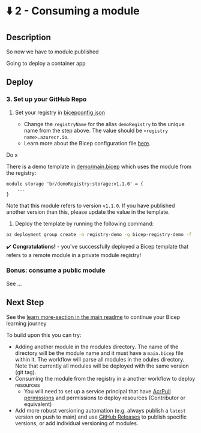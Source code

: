 # :arrow_down: 2 - Consuming a module

## Description

So now we have to module published

Going to deploy a container app

## Deploy

### 3. Set up your GitHub Repo

1. Set your registry in [bicepconfig.json](./bicepconfig.json)

   - Change the `registryName` for the alias `demoRegistry` to the unique name from the step above. The value should be `<registry name>.azurecr.io`.
   - Learn more about the Bicep configuration file [here](https://docs.microsoft.com/en-us/azure/azure-resource-manager/bicep/bicep-config).

Do x

There is a demo template in [demo/main.bicep](./demo/main.bicep) which uses the module from the registry:

```bicep
module storage 'br/demoRegistry:storage:v1.1.0' = {
    ...
}
```

Note that this module refers to version `v1.1.0`. If you have published another version than this, please update the value in the template.

1. Deploy the template by running the following command:

```bash
az deployment group create -n registry-demo -g bicep-registry-demo -f ./demo/main.bicep
```

:heavy_check_mark: **Congratulations!** - you've successfully deployed a Bicep template that refers to a remote module in a private module registry!

### Bonus: consume a public module

See ...

## Next Step

See the [learn more-section in the main readme](../README.md#learn-more) to continue your Bicep learning journey

To build upon this you can try:

- Adding another module in the modules directory. The name of the directory will be the module name and it must have a `main.bicep` file within it. The workflow will parse all modules in the odules directory. Note that currently all modules will be deployed with the same version (git tag).
- Consuming the module from the registry in a another workflow to deploy resources
  - You will need to set up a service principal that have [AcrPull permissions](https://docs.microsoft.com/en-us/azure/container-registry/container-registry-roles?tabs=azure-cli) and permissions to deploy resources (Contributor or equivalent)
- Add more robust versioning automation (e.g. always publish a `latest` version on push to main) and use [GitHub Releases](https://docs.github.com/en/actions/learn-github-actions/events-that-trigger-workflows#release) to publish specific versions, or add individual versioning of modules.
